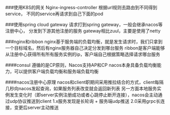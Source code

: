 ###使用K8S的网关
Nginx-ingress-controller 
根据url规则去路由到不同得到service， 不同的service再请求到自己下面的pod

###使用spring cloud gateway
请求打到spring gateway，一般会继承nacos等注册中心， 分发到下游其他注册的服务
gateway相比zuul，主要是使用了netty

###nginx和ribbon
nginx基于服务端的负载均衡，就是发生请求时，我们只拿到一个目标域名，然后有nginx服务器自己决定分发到哪台服务
ribbon是客户端能够从注册中心获得所有所有服务实例的ip，客户端自己根据策略选择请求哪台服务


####consul
遵循的是CP原则，Nacos支持AP和CP
nacos本身具备负载均衡能力，可以提供客户端负载均衡和服务端负载均衡

####nacos注册中心原理
nacos和client职期间采用推拉结合的方式，client每隔几秒向nacos发起查询，如果服务列表改变就会返回新列表
另一方面本地服务实例发生变化时（即server实例注册成功或者心跳停止断开连接），nacos会主动通过udp协议推送到client
1.x服务发现是长轮询 + 服务端udp推送
2.0采用grpc长连接，变更后server主动推送







